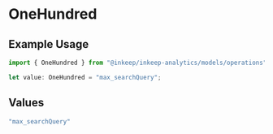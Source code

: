 # OneHundred

## Example Usage

```typescript
import { OneHundred } from "@inkeep/inkeep-analytics/models/operations";

let value: OneHundred = "max_searchQuery";
```

## Values

```typescript
"max_searchQuery"
```